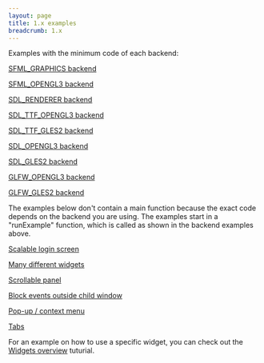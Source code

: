 ```yaml
---
layout: page
title: 1.x examples
breadcrumb: 1.x
---
```


Examples with the minimum code of each backend:

[SFML_GRAPHICS backend](backend-sfml-graphics/)

[SFML_OPENGL3 backend](backend-sfml-opengl3/)

[SDL_RENDERER backend](backend-sdl-renderer/)

[SDL_TTF_OPENGL3 backend](backend-sdl-ttf-opengl3/)

[SDL_TTF_GLES2 backend](backend-sdl-ttf-gles2/)

[SDL_OPENGL3 backend](backend-sdl-opengl3/)

[SDL_GLES2 backend](backend-sdl-gles2/)

[GLFW_OPENGL3 backend](backend-glfw-opengl3/)

[GLFW_GLES2 backend](backend-glfw-gles2/)

The examples below don't contain a main function because the exact code depends on the backend you are using. The examples start in a "runExample" function, which is called as shown in the backend examples above.

[Scalable login screen](scalable-login-screen/)

[Many different widgets](many-different-widgets/)

[Scrollable panel](scrollable-panel/)

[Block events outside child window](blocking-events-outside-child-window/)

[Pop-up / context menu](popup-menu/)

[Tabs](tabs/)

For an example on how to use a specific widget, you can check out the [Widgets overview](/tutorials/1.0/widgets-overview) tuturial.
